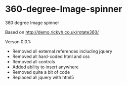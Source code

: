 # 360-degree-Image-spinner
360 degree Image spinner

Based on http://demo.rickyh.co.uk/rotate360/

Verson 0.0.1:
* Removed all external references including jquery
* Removed all hard-coded html and css
* Removed all controls
* Added ability to insert anywhere
* Removed quite a bit of code
* Replaced all jquery with html5
